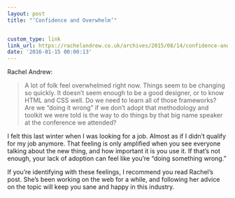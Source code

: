 ```yaml
---
layout: post
title: "‘Confidence and Overwhelm’"


custom_type: link
link_url: https://rachelandrew.co.uk/archives/2015/08/14/confidence-and-overwhelm
date: '2016-01-15 00:00:13'
---
```

Rachel Andrew:

> A lot of folk feel overwhelmed right now. Things seem to be changing so quickly. It doesn’t seem enough to be a good designer, or to know HTML and CSS well. Do we need to learn all of those frameworks? Are we “doing it wrong” if we don’t adopt that methodology and toolkit we were told is the way to do things by that big name speaker at the conference we attended?

I felt this last winter when I was looking for a job. Almost as if I didn’t qualify for my job anymore. That feeling is only amplified when you see everyone talking about the new thing, and how important it is you use it. If that’s not enough, your lack of adoption can feel like you’re “doing something wrong.”

If you’re identifying with these feelings, I recommend you read Rachel’s post. She’s been working on the web for a while, and following her advice on the topic will keep you sane and happy in this industry.
